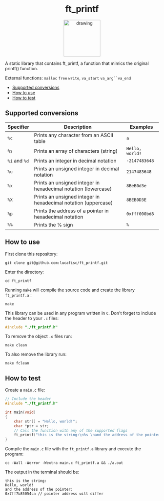 <h1 align="center">ft_printf</h1>

<p align="center">
<img src="https://i.imgur.com/2SyDnUm.png" alt="drawing" width="120"/>
</p>

A static library that contains ft_printf, a function that mimics the original printf() function.

External functions: `malloc` `free` `write`, `va_start` `va_arg``va_end`

- [Supported conversions](#supported-conversions)
- [How to use](#how-to-use)
- [How to test](#how-to-test)

## Supported conversions

| Specifier | Description | Examples |
| --- | --- | --- |
| `%c` | Prints any character from an ASCII table | `a` |
| `%s` | Prints an array of characters (string) | `Hello, world!` |
| `%i` and `%d` | Prints an integer in decimal notation | `-2147483648`|
| `%u` | Prints an unsigned integer in decimal notation | `2147483648` |
| `%x` | Prints an unsigned integer in hexadecimal notation (lowercase) | `8BeB0d3e` |
| `%X` | Prints an unsigned integer in hexadecimal notation (uppercase) | `8BEB0D3E` |
| `%p` | Prints the address of a pointer in hexadecimal notation | `0xfff000bd8` |
| `%%` | Prints the % sign | `%` |

## How to use

First clone this repository:

```
git clone git@github.com:lucafisc/ft_printf.git
```

Enter the directory:

```
cd ft_printf
```

Running `make` will compile the source code and create the library `ft_printf.a` :

```
make
```

This library can be used in any program written in `C`. Don't forget to include the header to your `.c` files:

```c
#include "./ft_printf.h"
```

To remove the object `.o` files run:

```
make clean
```

To also remove the library run:

```
make fclean
```

## How to test

Create a `main.c` file:

```c
// Include the header
#include "./ft_printf.h"

int	main(void)
{
	char str[] = "Hello, world!";
	char *ptr = str;
	// Call the function with any of the supported flags
	ft_printf("this is the string:\n%s \nand the address of the pointer:\n%p\n", str, ptr);
}
```

Compile the `main.c` file with the `ft_printf.a` library and execute the program:

```
cc -Wall -Werror -Wextra main.c ft_printf.a && ./a.out
```

The output in the terminal should be:

```
this is the string:
Hello, world! 
and the address of the pointer:
0x7ff7b85054ca // pointer address will differ
```
